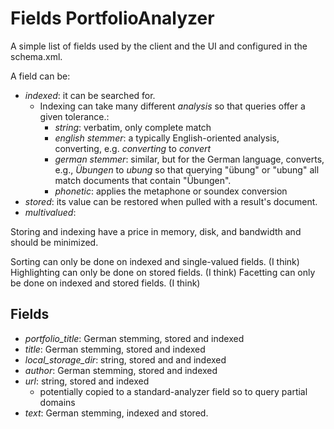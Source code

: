 # Fields PortfolioAnalyzer

A simple list of fields used by the client and the UI and configured in the schema.xml. 

A field can be:
* _indexed_: it can be searched for. 
	* Indexing can take many different _analysis_ so that queries offer a given tolerance.:
		* _string_: verbatim, only complete match
		* _english stemmer_: a typically English-oriented analysis, converting, e.g. _converting_ to _convert_
		* _german stemmer_: similar, but for the German language, converts, e.g., _Übungen_  to _ubung_ so that querying "übung" or "ubung" all match documents that contain "Übungen".
		* _phonetic_: applies the metaphone or soundex conversion
* _stored_: its value can be restored when pulled with a result's document. 
* _multivalued_: 

Storing and indexing have a price in memory, disk, and bandwidth and should be minimized.

Sorting can only be done on indexed and single-valued fields. (I think)
Highlighting can only be done on stored fields. (I think)
Facetting can only be done on indexed and stored fields. (I think)

## Fields
* _portfolio_title_: German stemming, stored and indexed
* _title_: German stemming, stored and indexed
* _local_storage_dir_: string, stored and and indexed
* _author_: German stemming, stored and indexed
* _url_: string, stored and indexed
	* potentially copied to a standard-analyzer field so to query partial domains
* _text_: German stemming, indexed and stored.

